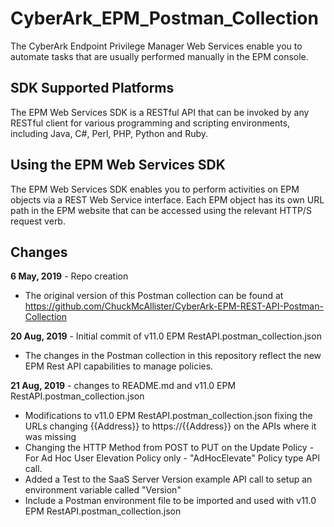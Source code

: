 # CyberArk_EPM_Postman_Collection
The CyberArk Endpoint Privilege Manager Web Services enable you to automate tasks that are usually performed manually in the EPM console.

## SDK Supported Platforms
The EPM Web Services SDK is a RESTful API that can be invoked by any RESTful client for various programming and scripting environments, including Java, C#, Perl, PHP, Python and Ruby.

## Using the EPM Web Services SDK
The EPM Web Services SDK enables you to perform activities on EPM objects via a REST Web Service interface. Each EPM object has its own URL path in the EPM website that can be accessed using the relevant HTTP/S request verb.

## Changes

**6 May, 2019** - Repo creation
- The original version of this Postman collection can be found at https://github.com/ChuckMcAllister/CyberArk-EPM-REST-API-Postman-Collection

**20 Aug, 2019** - Initial commit of v11.0 EPM RestAPI.postman_collection.json
- The changes in the Postman collection in this repository reflect the new EPM Rest API capabilities to manage policies.

**21 Aug, 2019** - changes to README.md and v11.0 EPM RestAPI.postman_collection.json
- Modifications to v11.0 EPM RestAPI.postman_collection.json fixing the URLs changing {{Address}} to https://{{Address}} on the APIs where it was missing
- Changing the HTTP Method from POST to PUT on the Update Policy - For Ad Hoc User Elevation Policy only - "AdHocElevate" Policy type API call.
- Added a Test to the SaaS Server Version example API call to setup an environment variable called "Version"
- Include a Postman environment file to be imported and used with v11.0 EPM RestAPI.postman_collection.json